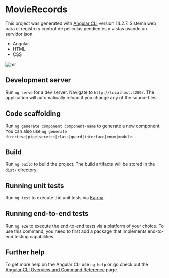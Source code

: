 # MovieRecords

This project was generated with [Angular CLI](https://github.com/angular/angular-cli) version 14.2.7.
Sistema web para el registro y control de peliculas pendientes y vistas usando un servidor json.
- Angular
- HTML 
- CSS

![mr](https://user-images.githubusercontent.com/86317658/204660839-6b9351f4-5a18-49f6-839f-7d7d3b759bd2.png)
## Development server

Run `ng serve` for a dev server. Navigate to `http://localhost:4200/`. The application will automatically reload if you change any of the source files.

## Code scaffolding

Run `ng generate component component-name` to generate a new component. You can also use `ng generate directive|pipe|service|class|guard|interface|enum|module`.

## Build

Run `ng build` to build the project. The build artifacts will be stored in the `dist/` directory.

## Running unit tests

Run `ng test` to execute the unit tests via [Karma](https://karma-runner.github.io).

## Running end-to-end tests

Run `ng e2e` to execute the end-to-end tests via a platform of your choice. To use this command, you need to first add a package that implements end-to-end testing capabilities.

## Further help

To get more help on the Angular CLI use `ng help` or go check out the [Angular CLI Overview and Command Reference](https://angular.io/cli) page.
